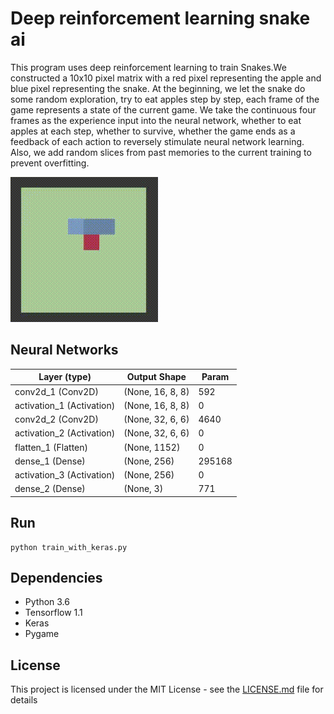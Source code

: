 # Deep reinforcement learning snake ai
This program uses deep reinforcement learning to train Snakes.We constructed a 10x10 pixel matrix with a red pixel representing the apple and blue pixel representing the snake. At the beginning, we let the snake do some random exploration, try to eat apples step by step, each frame of the game represents a state of the current game. We take the continuous four frames as the experience input into the neural network, whether to eat apples at each step, whether to survive, whether the game ends as a feedback of each action to reversely stimulate neural network learning. Also, we add random slices from past memories to the current training to prevent overfitting.

![gif](https://raw.githubusercontent.com/FitzLu/drl-snake-ai/master/images/run.gif)

## Neural Networks
| Layer (type)              | Output Shape     | Param  |
|---------------------------|------------------|--------|
| conv2d_1 (Conv2D)         | (None, 16, 8, 8) | 592    |
| activation_1 (Activation) | (None, 16, 8, 8) | 0      |
| conv2d_2 (Conv2D)         | (None, 32, 6, 6) | 4640   |
| activation_2 (Activation) | (None, 32, 6, 6) | 0      |
| flatten_1 (Flatten)       | (None, 1152)     | 0      |
| dense_1 (Dense)           | (None, 256)      | 295168 |
| activation_3 (Activation) | (None, 256)      | 0      |
| dense_2 (Dense)           | (None, 3)        | 771    |

## Run
```
python train_with_keras.py
```

## Dependencies
- Python 3.6
- Tensorflow 1.1
- Keras
- Pygame

## License
This project is licensed under the MIT License - see the [LICENSE.md](https://github.com/FitzLu/drl-snake-ai/blob/master/LICENSE) file for details